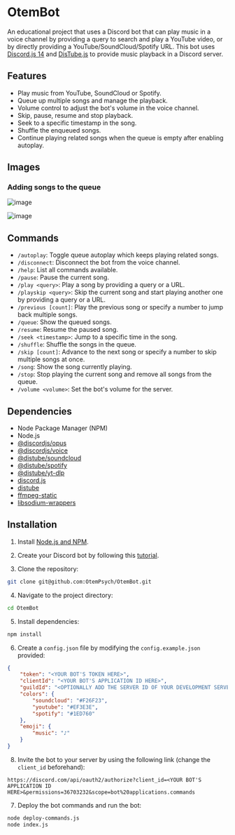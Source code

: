 # OtemBot

An educational project that uses a Discord bot that can play music in a voice channel by providing a query to search and play a YouTube video, or by directly providing a YouTube/SoundCloud/Spotify URL. This bot uses [Discord.js 14](https://discord.js.org/) and [DisTube.js](https://distube.js.org/#/) to provide music playback in a Discord server.

## Features

* Play music from YouTube, SoundCloud or Spotify.
* Queue up multiple songs and manage the playback.
* Volume control to adjust the bot's volume in the voice channel.
* Skip, pause, resume and stop playback.
* Seek to a specific timestamp in the song.
* Shuffle the enqueued songs.
* Continue playing related songs when the queue is empty after enabling autoplay.

## Images

### Adding songs to the queue

![image](https://github.com/OtemPsych/OtemBot/assets/8961693/b3caf997-80c8-421e-b643-9869a3ca0d31)

![image](https://github.com/OtemPsych/OtemBot/assets/8961693/4d088065-2df0-4e56-ae7a-803e56514fca)

## Commands

* `/autoplay`: Toggle queue autoplay which keeps playing related songs.
* `/disconnect`: Disconnect the bot from the voice channel.
* `/help`: List all commands available.
* `/pause`: Pause the current song.
* `/play <query>`: Play a song by providing a query or a URL.
* `/playskip <query>`: Skip the current song and start playing another one by providing a query or a URL.
* `/previous [count]`: Play the previous song or specify a number to jump back multiple songs.
* `/queue`: Show the queued songs.
* `/resume`: Resume the paused song.
* `/seek <timestamp>`: Jump to a specific time in the song.
* `/shuffle`: Shuffle the songs in the queue.
* `/skip [count]`: Advance to the next song or specify a number to skip multiple songs at once.
* `/song`: Show the song currently playing.
* `/stop`: Stop playing the current song and remove all songs from the queue.
* `/volume <volume>`: Set the bot's volume for the server.

## Dependencies

* Node Package Manager (NPM)
* Node.js
* [@discordjs/opus](https://www.npmjs.com/package/@discordjs/opus)
* [@discordjs/voice](https://www.npmjs.com/package/@discordjs/voice)
* [@distube/soundcloud](https://www.npmjs.com/package/@distube/soundcloud)
* [@distube/spotify](https://www.npmjs.com/package/@distube/spotify)
* [@distube/yt-dlp](https://www.npmjs.com/package/@distube/yt-dlp)
* [discord.js](https://discord.js.org/)
* [distube](https://distube.js.org/#/)
* [ffmpeg-static](https://www.npmjs.com/package/ffmpeg-static)
* [libsodium-wrappers](https://www.npmjs.com/package/libsodium-wrappers)

## Installation

1. Install [Node.js and NPM](https://nodejs.org/en/download).

2. Create your Discord bot by following this [tutorial](https://discord.com/developers/docs/getting-started).

3. Clone the repository:
```bash
git clone git@github.com:OtemPsych/OtemBot.git
```

4. Navigate to the project directory:
```bash
cd OtemBot
```

5. Install dependencies:
```bash
npm install
```

6. Create a `config.json` file by modifying the `config.example.json` provided:
```json
{
    "token": "<YOUR BOT'S TOKEN HERE>",
    "clientId": "<YOUR BOT'S APPLICATION ID HERE>",
    "guildId": "<OPTIONALLY ADD THE SERVER ID OF YOUR DEVELOPMENT SERVER HERE>",
    "colors": {
        "soundcloud": "#F26F23",
        "youtube": "#EF3E3E",
        "spotify": "#1ED760"
    },
    "emoji": {
        "music": "♪"
    }
}
```

8. Invite the bot to your server by using the following link (change the `client_id` beforehand):
```
https://discord.com/api/oauth2/authorize?client_id=<YOUR BOT'S APPLICATION ID HERE>&permissions=36703232&scope=bot%20applications.commands
```

7. Deploy the bot commands and run the bot:
```bash
node deploy-commands.js
node index.js
```
